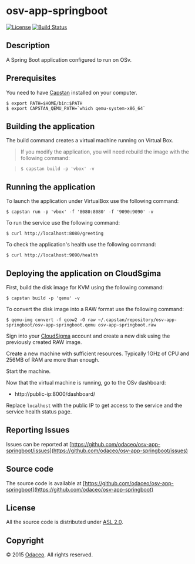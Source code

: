 # osv-app-springboot

[![License](https://img.shields.io/github/license/odaceo/osv-app-springboot.svg)](LICENSE)
[![Build Status](https://travis-ci.org/odaceo/osv-app-springboot.svg)](https://travis-ci.org/odaceo/osv-app-springboot)

## Description

A Spring Boot application configured to run on OSv.

## Prerequisites

You need to have [Capstan](https://github.com/cloudius-systems/capstan)
installed on your computer.

```
$ export PATH=$HOME/bin:$PATH 
$ export CAPSTAN_QEMU_PATH=`which qemu-system-x86_64` 
```

## Building the application

The build command creates a virtual machine running on Virtual Box.

> If you modify the application, you will need rebuild the image with the following command:

>```
>$ capstan build -p 'vbox' -v
>```

## Running the application

To launch the application under VirtualBox use the following command:

```
$ capstan run -p 'vbox' -f '8080:8080' -f '9090:9090' -v
```

To run the service use the following command: 

```
$ curl http://localhost:8080/greeting
```

To check the application's health use the following command:

```
$ curl http://localhost:9090/health
```

## Deploying the application on CloudSgima

First, build the disk image for KVM using the following command:

```
$ capstan build -p 'qemu' -v
```

To convert the disk image into a RAW format use the following command: 

```
$ qemu-img convert -f qcow2 -O raw ~/.capstan/repository/osv-app-springboot/osv-app-springboot.qemu osv-app-springboot.raw
```

Sign into your [CloudSigma](http://tracking.cloudsigma.com/aff_c?offer_id=2&aff_id=2295&url_id=19&source=osv-app-springboot) account and create a new disk using the previously created RAW image.

Create a new machine with sufficient resources. Typically 1GHz of CPU and 256MB of RAM are more than enough.

Start the machine. 

Now that the virtual machine is running, go to the OSv dashboard: 

* http://public-ip:8000/dashboard/

Replace ``localhost`` with the public IP to get access to the service and the service health status page.

## Reporting Issues

Issues can be reported at [https://github.com/odaceo/osv-app-springboot/issues](https://github.com/odaceo/osv-app-springboot/issues)

## Source code

The source code is available at [https://github.com/odaceo/osv-app-springboot](https://github.com/odaceo/osv-app-springboot)

## License

All the source code is distributed under [ASL 2.0](LICENSE).

## Copyright

© 2015 [Odaceo](http://odaceo.ch). All rights reserved.